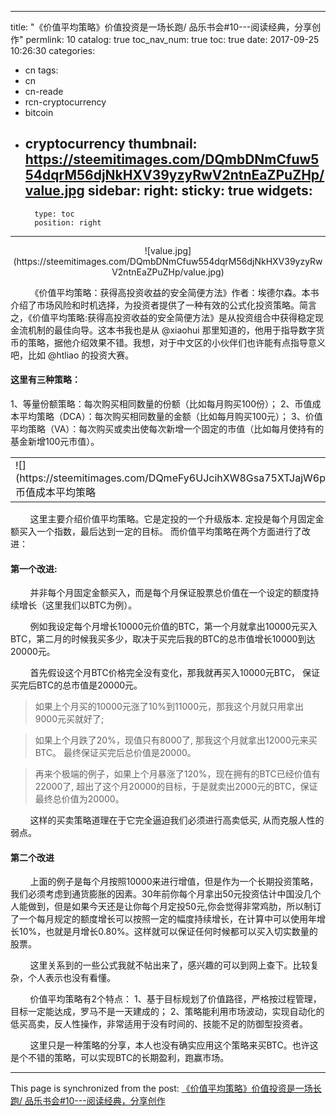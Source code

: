 
---
title: "《价值平均策略》价值投资是一场长跑/ 品乐书会#10---阅读经典，分享创作"
permlink: 10
catalog: true
toc_nav_num: true
toc: true
date: 2017-09-25 10:26:30
categories:
- cn
tags:
- cn
- cn-reade
- rcn-cryptocurrency
- bitcoin
- cryptocurrency
thumbnail: https://steemitimages.com/DQmbDNmCfuw554dqrM56djNkHXV39yzyRwV2ntnEaZPuZHp/value.jpg
sidebar:
    right:
        sticky: true
widgets:
    -
        type: toc
        position: right
---


<center>![value.jpg](https://steemitimages.com/DQmbDNmCfuw554dqrM56djNkHXV39yzyRwV2ntnEaZPuZHp/value.jpg)</center>

&nbsp;&nbsp;&nbsp;&nbsp;&nbsp;&nbsp;&nbsp;&nbsp;《价值平均策略：获得高投资收益的安全简便方法》作者：埃德尔森。本书介绍了市场风险和时机选择，为投资者提供了一种有效的公式化投资策略。简言之，《价值平均策略:获得高投资收益的安全简便方法》是从投资组合中获得稳定现金流机制的最佳向导。这本书我也是从 @xiaohui 那里知道的，他用于指导数字货币的策略，据他介绍效果不错。我想，对于中文区的小伙伴们也许能有点指导意义吧，比如 @htliao 的投资大赛。

#### 这里有三种策略：
1、等量份额策略：每次购买相同数量的份额（比如每月购买100份）；
2、币值成本平均策略（DCA）：每次购买相同数量的金额（比如每月购买100元）；
3、价值平均策略（VA）：每次购买或卖出使每次新增一个固定的市值（比如每月使持有的基金新增100元市值）。

<table>
  <tr>
    <td >![](https://steemitimages.com/DQmeFy6UJcihXW8Gsa75XTJajW6pFiAQfi3HikZ8MpS1pL4/value2.jpg)
币值成本平均策略</td>
    <td>![](https://steemitimages.com/DQmf1V89rWpfYCC57sbK8L4R4zMCxHvsAomvovayH14KRzS/value3.jpg)
价值平均策略</td>
  </tr>
</table> 


&nbsp;&nbsp;&nbsp;&nbsp;&nbsp;&nbsp;&nbsp;&nbsp;这里主要介绍价值平均策略。它是定投的一个升级版本. 定投是每个月固定金额买入一个指数，最后达到一定的目标。 而价值平均策略在两个方面进行了改进：
#### 第一个改进: 
&nbsp;&nbsp;&nbsp;&nbsp;&nbsp;&nbsp;&nbsp;&nbsp;并非每个月固定金额买入，而是每个月保证股票总价值在一个设定的额度持续增长（这里我们以BTC为例）。

&nbsp;&nbsp;&nbsp;&nbsp;&nbsp;&nbsp;&nbsp;&nbsp;例如我设定每个月增长10000元价值的BTC，第一个月就拿出10000元买入BTC，第二月的时候我买多少，取决于买完后我的BTC的总市值增长10000到达20000元。

&nbsp;&nbsp;&nbsp;&nbsp;&nbsp;&nbsp;&nbsp;&nbsp;首先假设这个月BTC价格完全没有变化，那我就再买入10000元BTC， 保证买完后BTC的总市值是20000元。
>如果上个月买的10000元涨了10%到11000元，那我这个月就只用拿出9000元买就好了; 

>如果上个月跌了20%，现值只有8000了, 那我这个月就拿出12000元来买BTC。 最终保证买完后总价值是20000。

>再来个极端的例子，如果上个月暴涨了120%，现在拥有的BTC已经价值有22000了, 超出了这个月20000的目标，于是就卖出2000元的BTC，保证最终总价值为20000。

&nbsp;&nbsp;&nbsp;&nbsp;&nbsp;&nbsp;&nbsp;&nbsp;这样的买卖策略道理在于它完全逼迫我们必须进行高卖低买, 从而克服人性的弱点。

#### 第二个改进
&nbsp;&nbsp;&nbsp;&nbsp;&nbsp;&nbsp;&nbsp;&nbsp;上面的例子是每个月按照10000来进行增值，但是作为一个长期投资策略，我们必须考虑到通货膨胀的因素。30年前你每个月拿出50元投资估计中国没几个人能做到，但是如果今天还是让你每个月定投50元,你会觉得非常鸡肋，所以制订了一个每月规定的额度增长可以按照一定的幅度持续增长，在计算中可以使用年增长10%，也就是月增长0.80%。这样就可以保证任何时候都可以买入切实数量的股票。

&nbsp;&nbsp;&nbsp;&nbsp;&nbsp;&nbsp;&nbsp;&nbsp;这里关系到的一些公式我就不帖出来了，感兴趣的可以到网上查下。比较复杂，个人表示也没有看懂。

&nbsp;&nbsp;&nbsp;&nbsp;&nbsp;&nbsp;&nbsp;&nbsp;价值平均策略有2个特点： 1、基于目标规划了价值路径，严格按过程管理，目标一定能达成，罗马不是一天建成的； 2、策略能利用市场波动，实现自动化的低买高卖，反人性操作，非常适用于没有时间的、技能不足的防御型投资者。

&nbsp;&nbsp;&nbsp;&nbsp;&nbsp;&nbsp;&nbsp;&nbsp;这里只是一种策略的分享，本人也没有确实应用这个策略来买BTC。也许这是个不错的策略，可以实现BTC的长期盈利，跑赢市场。

- - -

This page is synchronized from the post: [《价值平均策略》价值投资是一场长跑/ 品乐书会#10---阅读经典，分享创作](https://steemit.com/@lemooljiang/10)
